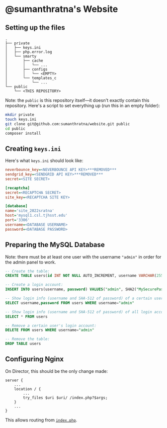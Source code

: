 # @sumanthratna's Website

## Setting up the files

    .
    ├── private
    │   ├── keys.ini
    │   ├── php.error.log
    │   └── smarty
    │       ├── cache
    │       │   └── ...
    │       ├── configs
    │       │   └── <EMPTY>
    │       └── templates_c
    │           └── ...
    └── public
        └── <THIS REPOSITORY>

Note: the `public` is this repository itself—it doesn't exactly contain this repository. Here's a script to set everything up (run this in an empty folder):

```sh
mkdir private
touch keys.ini
git clone git@github.com:sumanthratna/website.git public
cd public
composer install
```

## Creating `keys.ini`
Here's what `keys.ini` should look like:
```ini
neverbounce_key=<NEVERBOUNCE API KEY>***REMOVED***
sendgrid_key=<SENDGRID API KEY>***REMOVED***
secret=<SITE SECRET>

[recaptcha]
secret=<RECAPTCHA SECRET>
site_key=<RECAPTCHA SITE KEY>

[database]
name='site_2022sratna'
host='mysql1.csl.tjhsst.edu'
port='3306'
username=<DATABASE USERNAME>
password=<DATABASE PASSWORD>
```

## Preparing the MySQL Database

Note: there must be at least one user with the username `"admin"` in order for the admin panel to work.

```sql
-- Create the table:
CREATE TABLE users(id INT NOT NULL AUTO_INCREMENT, username VARCHAR(255) NOT NULL, password VARCHAR(255) NOT NULL, PRIMARY KEY(id))

-- Create a login account:
INSERT INTO users(username, password) VALUES("admin", SHA2("MySecurePassword!", 512))

-- Show login info (username and SHA-512 of password) of a certain user:
SELECT username,password FROM users WHERE username="admin"

-- Show login info (username and SHA-512 of password) of all login accounts:
SELECT * FROM users

-- Remove a certain user's login account:
DELETE FROM users WHERE username="admin"

-- Remove the table:
DROP TABLE users
```

## Configuring Nginx

On Director, this should be the only change made:

```nginx
server {
    ...
    location / {
        ...
        try_files $uri $uri/ /index.php?$args;
    }
    ...
}
```

This allows routing from [`index.php`](./index.php).
